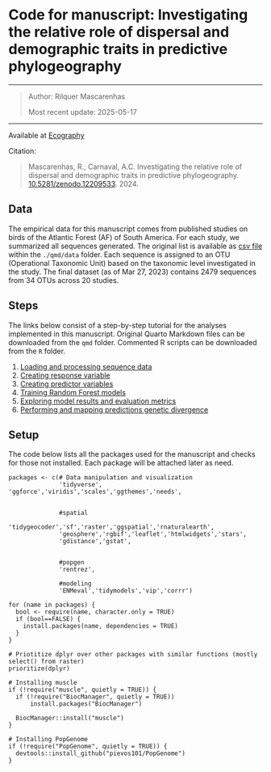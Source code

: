# Code for manuscript: Investigating the relative role of dispersal and demographic traits in predictive phylogeography

------------------------------------------------------------------------

> Author: Rilquer Mascarenhas
> 
> Most recent update: 2025-05-17

------------------------------------------------------------------------
Available at [Ecography](https://doi.org/10.1111/ecog.07149)
 
Citation:

> Mascarenhas, R., Carnaval, A.C. Investigating the relative role of dispersal and demographic traits in predictive phylogeography. [10.5281/zenodo.12209533](https://doi.org/10.5281/zenodo.12209533). 2024.

## Data

The empirical data for this manuscript comes from published studies on birds of the Atlantic Forest (AF) of South America. For each study, we summarized all sequences generated. The original list is available as [csv file](./qmd/data/afmtdna_orig) within the `./qmd/data` folder. Each sequence is assigned to an OTU (Operational Taxonomic Unit) based on the taxonomic level investigated in the study. The final dataset (as of Mar 27, 2023) contains 2479 sequences from 34 OTUs across 20 studies.

## Steps

The links below consist of a step-by-step tutorial for the analyses implemented in this manuscript. Original Quarto Markdown files can be downloaded from the `qmd` folder. Commented R scripts can be downloaded from the `R` folder.

1.  [Loading and processing sequence data](./qmd/1_loading.qmd)
2.  [Creating response variable](./qmd/2_response.qmd)
3.  [Creating predictor variables](./qmd/3_predictors.qmd)
4.  [Training Random Forest models](./qmd/4_training.qmd)
5.  [Exploring model results and evaluation metrics](./qmd/5_results.qmd)
6.  [Performing and mapping predictions genetic divergence](./qmd/6_predictions.qmd)

## Setup

The code below lists all the packages used for the manuscript and checks for those not installed. Each package will be attached later as need.

```{r}
packages <- c(# Data manipulation and visualization
              'tidyverse', 'ggforce','viridis','scales','ggthemes','needs',
              
              
              #spatial
              'tidygeocoder','sf','raster','ggspatial','rnaturalearth',
              'geosphere','rgbif','leaflet','htmlwidgets','stars',
              'gdistance','gstat',
              
              
              #popgen
              'rentrez',
              
              #modeling
              'ENMeval','tidymodels','vip','corrr')

for (name in packages) {
  bool <- require(name, character.only = TRUE)
  if (bool==FALSE) {
    install.packages(name, dependencies = TRUE)
  }
}

# Priotitize dplyr over other packages with similar functions (mostly select() from raster)
prioritize(dplyr)

# Installing muscle
if (!require("muscle", quietly = TRUE)) {
  if (!require("BiocManager", quietly = TRUE))
      install.packages("BiocManager")

  BiocManager::install("muscle")
}

# Installing PopGenome
if (!require("PopGenome", quietly = TRUE)) {
  devtools::install_github("pievos101/PopGenome")
}
```

